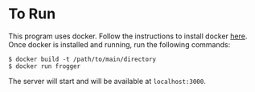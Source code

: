# To Run
This program uses docker.
Follow the instructions to install docker <a href="https://docs.docker.com/get-docker/">here</a>.
Once docker is installed and running, run the following commands:

```
$ docker build -t /path/to/main/directory
$ docker run frogger
```

The server will start and will be available at `localhost:3000`.
